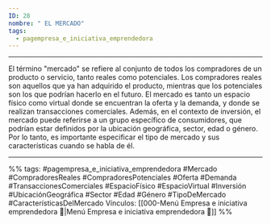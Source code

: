 ```yaml
---
ID: 28
nombre: " EL MERCADO"
tags:
  - pagempresa_e_iniciativa_emprendedora
---
```

___
El término "mercado" se refiere al conjunto de todos los compradores de un producto o servicio, tanto reales como potenciales. Los compradores reales son aquellos que ya han adquirido el producto, mientras que los potenciales son los que podrían hacerlo en el futuro. El mercado es tanto un espacio físico como virtual donde se encuentran la oferta y la demanda, y donde se realizan transacciones comerciales. Además, en el contexto de inversión, el mercado puede referirse a un grupo específico de consumidores, que podrían estar definidos por la ubicación geográfica, sector, edad o género. Por lo tanto, es importante especificar el tipo de mercado y sus características cuando se habla de él.

____
%%
tags:  #pagempresa_e_iniciativa_emprendedora #Mercado #CompradoresReales #CompradoresPotenciales #Oferta #Demanda #TransaccionesComerciales #EspacioFísico #EspacioVirtual #Inversión #UbicaciónGeográfica #Sector #Edad #Género #TipoDeMercado #CaracterísticasDelMercado
Vínculos:  [[000-Menú Empresa e iniciativa emprendedora 📃|Menú Empresa e iniciativa emprendedora 📃]]
%%